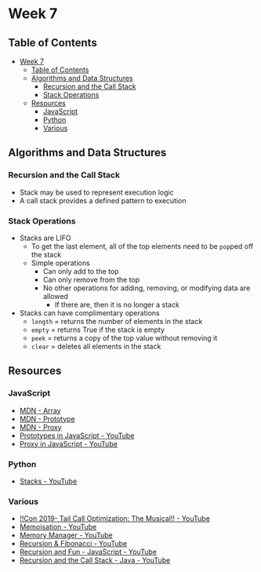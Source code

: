 # Week 7

## Table of Contents

- [Week 7](#week-7)
  - [Table of Contents](#table-of-contents)
  - [Algorithms and Data Structures](#algorithms-and-data-structures)
    - [Recursion and the Call Stack](#recursion-and-the-call-stack)
    - [Stack Operations](#stack-operations)
  - [Resources](#resources)
    - [JavaScript](#javascript)
    - [Python](#python)
    - [Various](#various)

## Algorithms and Data Structures

### Recursion and the Call Stack

- Stack may be used to represent execution logic
- A call stack provides a defined pattern to execution

### Stack Operations

- Stacks are LIFO
  - To get the last element, all of the top elements need to be `pop`ped off the stack
  - Simple operations
    - Can only add to the top
    - Can only remove from the top
    - No other operations for adding, removing, or modifying data are allowed
      - If there are, then it is no longer a stack
- Stacks can have complimentary operations
  - `length` = returns the number of elements in the stack
  - `empty` = returns True if the stack is empty
  - `peek` = returns a copy of the top value without removing it
  - `clear` = deletes all elements in the stack

## Resources

### JavaScript

- [MDN - Array](https://developer.mozilla.org/en-US/docs/Web/JavaScript/Reference/Global_Objects/Array)
- [MDN - Prototype](https://developer.mozilla.org/en-US/docs/Learn/JavaScript/Objects/Object_prototypes)
- [MDN - Proxy](https://developer.mozilla.org/en-US/docs/Web/JavaScript/Reference/Global_Objects/Proxy)
- [Prototypes in JavaScript - YouTube](https://www.youtube.com/watch?v=riDVvXZ_Kb4)
- [Proxy in JavaScript - YouTube](https://www.youtube.com/watch?v=KJ3uYyUp-yo)

### Python

- [Stacks - YouTube](https://youtu.be/NKmasqr_Xkw)

### Various

- [!!Con 2019- Tail Call Optimization: The Musical!! - YouTube](https://youtu.be/-PX0BV9hGZY)
- [Memoisation - YouTube](https://www.youtube.com/watch?v=P8Xa2BitN3I&t=18s)
- [Memory Manager - YouTube](https://youtu.be/qdkxXygc3rE)
- [Recursion & Fibonacci - YouTube](https://www.youtube.com/watch?v=KEEKn7Me-ms)
- [Recursion and Fun - JavaScript - YouTube](https://youtu.be/k7-N8R0-KY4)
- [Recursion and the Call Stack - Java - YouTube](https://youtu.be/jRcll9qY6b0)

